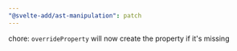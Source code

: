 ```yaml
---
"@svelte-add/ast-manipulation": patch
---
```


chore: `overrideProperty` will now create the property if it's missing

